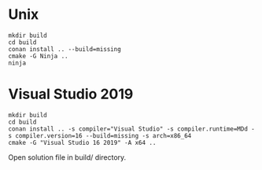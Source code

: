 # Unix
```
mkdir build
cd build
conan install .. --build=missing
cmake -G Ninja ..
ninja
```

# Visual Studio 2019
```
mkdir build
cd build
conan install .. -s compiler="Visual Studio" -s compiler.runtime=MDd -s compiler.version=16 --build=missing -s arch=x86_64
cmake -G "Visual Studio 16 2019" -A x64 ..
```
Open solution file in build/ directory.
